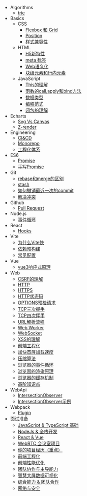   - Algorithms
    - [trie](/md/Algorithms/trie.md)
  - Basics
    - CSS
      - [Flexbox 和 Grid](/md/Basics/CSS/Flexbox%20和%20Grid.md)
      - [Position](/md/Basics/CSS/Position.md)
      - [样式兼容性](/md/Basics/CSS/样式兼容性.md)
    - HTML
      - [H5新特性](/md/Basics/HTML/H5新特性.md)
      - [meta 标签](/md/Basics/HTML/meta%20标签.md)
      - [Web语义化](/md/Basics/HTML/Web语义化.md)
      - [块级元素和行内元素](/md/Basics/HTML/块级元素和行内元素.md)
    - JavaScript
      - [This的理解](/md/Basics/JavaScript/This的理解.md)
      - [函数的call,apply和bind方法](/md/Basics/JavaScript/函数的call,apply和bind方法.md)
      - [数据类型](/md/Basics/JavaScript/数据类型.md)
      - [编程范式](/md/Basics/JavaScript/编程范式.md)
      - [闭包的理解](/md/Basics/JavaScript/闭包的理解.md)
  - Echarts
    - [Svg Vs Canvas](/md/Echarts/Svg%20Vs%20Canvas.md)
    - [Z-render](/md/Echarts/Z-render.md)
  - Engineering
    - [CI&CD](/md/Engineering/CI&CD.md)
    - [Monorepo](/md/Engineering/Monorepo.md)
    - [工程化体系](/md/Engineering/工程化体系.md)
  - ES6
    - [Promise](/md/ES6/Promise.md)
    - [手写Promise](/md/ES6/手写Promise.md)
  - Git
    - [rebase和merge的区别](/md/Git/rebase和merge的区别.md)
    - [stash](/md/Git/stash.md)
    - [如何撤销最近一次的commit](/md/Git/如何撤销最近一次的commit.md)
    - [解决冲突](/md/Git/解决冲突.md)
  - Github
    - [Pull Request](/md/Github/Pull%20Request.md)
  - Node.js
    - [事件循环](/md/Node.js/事件循环.md)
  - React
    - [Hooks](/md/React/Hooks.md)
  - Vite
    - [为什么Vite快](/md/Vite/为什么Vite快.md)
    - [依赖预构建](/md/Vite/依赖预构建.md)
    - [常见配置](/md/Vite/常见配置.md)
  - Vue
    - [vue3响应式原理](/md/Vue/vue3响应式原理.md)
  - Web
    - [CSRF的理解](/md/Web/CSRF的理解.md)
    - [HTTP](/md/Web/HTTP.md)
    - [HTTPS](/md/Web/HTTPS.md)
    - [HTTP状态码](/md/Web/HTTP状态码.md)
    - [OPTIONS预检请求](/md/Web/OPTIONS预检请求.md)
    - [TCP三次握手](/md/Web/TCP三次握手.md)
    - [TCP四次挥手](/md/Web/TCP四次挥手.md)
    - [URL解析流程](/md/Web/URL解析流程.md)
    - [Web Worker](/md/Web/Web%20Worker.md)
    - [WebSocket](/md/Web/WebSocket.md)
    - [XSS的理解](/md/Web/XSS的理解.md)
    - [前端工程化](/md/Web/前端工程化.md)
    - [加快首屏加载速度](/md/Web/加快首屏加载速度.md)
    - [压缩算法](/md/Web/压缩算法.md)
    - [浏览器的事件循环](/md/Web/浏览器的事件循环.md)
    - [浏览器的渲染原理](/md/Web/浏览器的渲染原理.md)
    - [浏览器的缓存机制](/md/Web/浏览器的缓存机制.md)
    - [高阶知识点](/md/Web/高阶知识点.md)
  - WebApi
    - [IntersectionObserver](/md/WebApi/IntersectionObserver.md)
    - [IntersectionObserver示例](/md/WebApi/IntersectionObserver示例.html)
  - Webpack
    - [Plugin](/md/Webpack/Plugin.md)
  - 面试准备
    - [JavaScript & TypeScript 基础](/md/面试准备/JavaScript%20&%20TypeScript%20基础.md)
    - [NodeJs & 全栈开发](/md/面试准备/NodeJs%20&%20全栈开发.md)
    - [React & Vue](/md/面试准备/React%20&%20Vue.md)
    - [WebRTC 会议室项目](/md/面试准备/WebRTC%20会议室项目.md)
    - [你的项目经历（重点）](/md/面试准备/你的项目经历（重点）.md)
    - [前端工程化](/md/面试准备/前端工程化.md)
    - [前端性能优化](/md/面试准备/前端性能优化.md)
    - [团队协作与主导能力](/md/面试准备/团队协作与主导能力.md)
    - [智慧大屏数据可视化](/md/面试准备/智慧大屏数据可视化.md)
    - [综合能力 & 团队合作](/md/面试准备/综合能力%20&%20团队合作.md)
    - [网络与安全](/md/面试准备/网络与安全.md)
